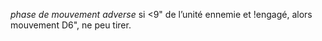 _phase de mouvement adverse_ si <9" de l’unité ennemie et !engagé, alors mouvement D6", ne peu tirer.